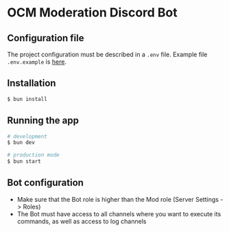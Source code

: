 # OCM Moderation Discord Bot

## Configuration file

The project configuration must be described in a `.env` file. Example file `.env.example` is [here](https://github.com/kotoyama/ocm-moderation-bot/blob/master/src/config/env/.env.example).

## Installation

```bash
$ bun install
```

## Running the app

```bash
# development
$ bun dev

# production mode
$ bun start
```

## Bot configuration

- Make sure that the Bot role is higher than the Mod role (Server Settings -> Roles)
- The Bot must have access to all channels where you want to execute its commands, as well as access to log channels
